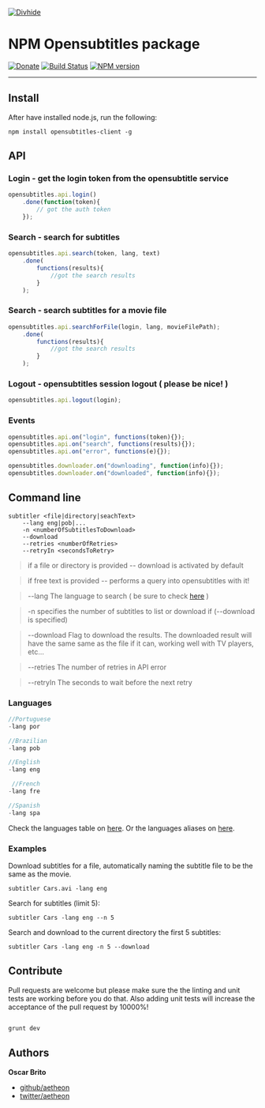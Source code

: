 
[![Divhide](http://blog.divhide.com/assets/images/divhide_192px.png)](http://divhide.com/)

# NPM Opensubtitles package

 [![Donate](https://www.paypalobjects.com/en_US/i/btn/btn_donate_LG.gif)](https://www.paypal.com/cgi-bin/webscr?cmd=_donations&business=NYVPSL7GBYD6A&lc=US&item_name=Oscar%20Brito&currency_code=EUR&bn=PP%2dDonationsBF%3abtn_donateCC_LG%2egif%3aNonHosted)
[![Build Status](https://travis-ci.org/aetheon/node-opensubtitles-client.png?branch=master)](https://travis-ci.org/aetheon/node-opensubtitles-client)
[![NPM version](https://badge.fury.io/js/opensubtitles-client.svg)](http://badge.fury.io/js/opensubtitles-client)

---

## Install

After have installed node.js, run the following:

```shell
npm install opensubtitles-client -g
```

## API

### Login - get the login token from the opensubtitle service

```js
opensubtitles.api.login()
	.done(function(token){
		// got the auth token
	});
```

### Search - search for subtitles

```js
opensubtitles.api.search(token, lang, text)
	.done(
		functions(results){
			//got the search results
		}
	);
```

### Search - search subtitles for a movie file

```js
opensubtitles.api.searchForFile(login, lang, movieFilePath);
	.done(
		functions(results){
			//got the search results
		}
	);
```

### Logout - opensubtitles session logout ( please be nice! )

```js
opensubtitles.api.logout(login);
```

### Events

```js
opensubtitles.api.on("login", functions(token){});
opensubtitles.api.on("search", functions(results){});
opensubtitles.api.on("error", functions(e){});

opensubtitles.downloader.on("downloading", function(info){});
opensubtitles.downloader.on("downloaded", function(info){});
```

## Command line

```shell
subtitler <file|directory|seachText>
	--lang eng|pob|...
	-n <numberOfSubtitlesToDownload>
	--download
	--retries <numberOfRetries>
	--retryIn <secondsToRetry>
```
> if a file or directory is provided -- download is activated by default

> if free text  is provided -- performs a query into opensubtitles with it!

> --lang The language to search ( be sure to check <a href="https://github.com/aetheon/node-opensubtitles-client/blob/master/langs.dump.txt">here</a> )

> -n specifies the number of subtitles to list or download if (--download is specified)

> --download Flag to download the results. The downloaded result will have the same same as the file if it can, working well with TV players, etc...

> --retries The number of retries in API error

> --retryIn The seconds to wait before the next retry


### Languages

```js
//Portuguese
-lang por

//Brazilian
-lang pob

//English
-lang eng

 //French
-lang fre

//Spanish
-lang spa
```

Check the languages table on <a href="https://github.com/aetheon/node-opensubtitles-client/blob/master/langs.dump.txt">here</a>.
Or the languages aliases on <a href="https://github.com/aetheon/node-opensubtitles-client/blob/master/lib/LanguagesAliases.js">here</a>.



### Examples

Download subtitles for a file, automatically naming the subtitle file to be the
same as the movie.

```shell
subtitler Cars.avi -lang eng
```

Search for subtitles (limit 5):

```shell
subtitler Cars -lang eng --n 5
```

Search and download to the current directory the first 5 subtitles:

```shell
subtitler Cars -lang eng -n 5 --download
```

## Contribute

Pull requests are welcome but please make sure the the linting and unit tests are working before you
do that. Also adding unit tests will increase the acceptance of the pull request by 10000%!

``` bash

grunt dev

```


## Authors

**Oscar Brito**

+ [github/aetheon](https://github.com/aetheon)
+ [twitter/aetheon](http://twitter.com/aetheon)
